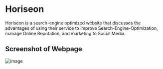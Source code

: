 # Horiseon

Horiseon is a search-engine optimized website that discusses the advantages of using their service to improve Search-Engine-Optimization, manage Online Reputation, and marketing to Social Media. 

## Screenshot of Webpage

![image](https://github.com/Sulxy/Semantic-Challenge/assets/149080702/8a563415-a432-44bb-8463-c65ff9eedfca)

## 
